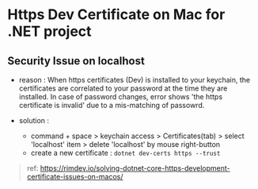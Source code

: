 # Https Dev Certificate on Mac for .NET project

## Security Issue on localhost
- reason : 
When https certificates (Dev) is installed to your keychain, the certificates are correlated to your password at the time they are installed. 
In case of password changes, error shows 'the https certificate is invalid' due to a mis-matching of passowrd.

- solution : 
  - command + space > keychain access > Certificates(tab) > select 'localhost' item > delete 'localhost' by mouse right-button
  - create a new certificate : ``` dotnet dev-certs https --trust ```

> ref: https://rimdev.io/solving-dotnet-core-https-development-certificate-issues-on-macos/
